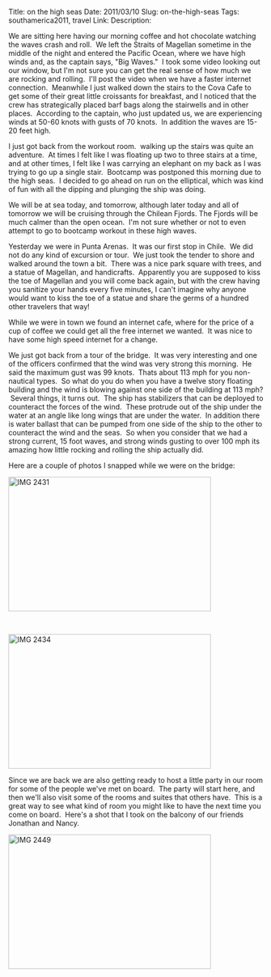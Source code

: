 Title: on the high seas
Date: 2011/03/10
Slug: on-the-high-seas
Tags: southamerica2011, travel
Link: 
Description: 


<p>We are sitting here having our morning coffee and hot chocolate watching the waves crash and roll.  We left the Straits of Magellan sometime in the middle of the night and entered the Pacific Ocean, where we have high winds and, as the captain says, "Big Waves."  I took some video looking out our window, but I'm not sure you can get the real sense of how much we are rocking and rolling.  I'll post the video when we have a faster internet connection.  Meanwhile I just walked down the stairs to the Cova Cafe to get some of their great little croissants for breakfast, and I noticed that the crew has strategically placed barf bags along the stairwells and in other places.  According to the captain, who just updated us, we are experiencing winds at 50-60 knots with gusts of 70 knots.  In addition the waves are 15-20 feet high.</p><p>I just got back from the workout room.  walking up the stairs was quite an adventure.  At times I felt like I was floating up two to three stairs at a time, and at other times, I felt like I was carrying an elephant on my back as I was trying to go up a single stair.  Bootcamp was postponed this morning due to the high seas.  I decided to go ahead on run on the elliptical, which was kind of fun with all the dipping and plunging the ship was doing.</p><p>We will be at sea today, and tomorrow, although later today and all of tomorrow we will be cruising through the Chilean Fjords. The Fjords will be much calmer than the open ocean.  I'm not sure whether or not to even attempt to go to bootcamp workout in these high waves.</p><p>Yesterday we were in Punta Arenas.  It was our first stop in Chile.  We did not do any kind of excursion or tour.  We just took the tender to shore and walked around the town a bit.  There was a nice park square with trees, and a statue of Magellan, and handicrafts.  Apparently you are supposed to kiss the toe of Magellan and you will come back again, but with the crew having you sanitize your hands every five minutes, I can't imagine why anyone would want to kiss the toe of a statue and share the germs of a hundred other travelers that way!</p><p>While we were in town we found an internet cafe, where for the price of a cup of coffee we could get all the free internet we wanted.  It was nice to have some high speed internet for a change.</p><p>We just got back from a tour of the bridge.  It was very interesting and one of the officers confirmed that the wind was very strong this morning.  He said the maximum gust was 99 knots.  Thats about 113 mph for you non-nautical types.  So what do you do when you have a twelve story floating building and the wind is blowing against one side of the building at 113 mph?  Several things, it turns out.  The ship has stabilizers that can be deployed to counteract the forces of the wind.  These protrude out of the ship under the water at an angle like long wings that are under the water.  In addition there is water ballast that can be pumped from one side of the ship to the other to counteract the wind and the seas.  So when you consider that we had a strong current, 15 foot waves, and strong winds gusting to over 100 mph its amazing how little rocking and rolling the ship actually did.</p><p>Here are a couple of photos I snapped while we were on the bridge:</p><p><img title="IMG_2431.jpg" src="http://lh5.ggpht.com/_wISL1SSAaEA/TXjbh0HJ9qI/AAAAAAAAAOs/pkGU1w4_I9k/IMG_2431.jpg?imgmax=800" border="0" alt="IMG 2431" width="400" height="266" /></p><p> </p><p><img title="IMG_2434.jpg" src="http://lh3.ggpht.com/_wISL1SSAaEA/TXjbk6YrraI/AAAAAAAAAOw/xwMnty7DU9U/IMG_2434.jpg?imgmax=800" border="0" alt="IMG 2434" width="400" height="266" /></p><p>Since we are back we are also getting ready to host a little party in our room for some of the people we've met on board.  The party will start here, and then we'll also visit some of the rooms and suites that others have.  This is a great way to see what kind of room you might like to have the next time you come on board.  Here's a shot that I took on the balcony of our friends Jonathan and Nancy.</p><p><img title="IMG_2449.jpg" src="http://lh3.ggpht.com/_wISL1SSAaEA/TXjbnlgognI/AAAAAAAAAO0/mgpnUub8tdg/IMG_2449.jpg?imgmax=800" border="0" alt="IMG 2449" width="400" height="266" /></p><p> </p><div class="blogger-post-footer"><img width='1' height='1' src='https://blogger.googleusercontent.com/tracker/2759017781463016019-1207236459462121750?l=blog.bonelakesoftware.com' alt='' /></div>
